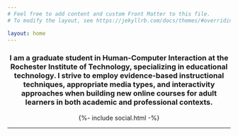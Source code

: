 ```yaml
---
# Feel free to add content and custom Front Matter to this file.
# To modify the layout, see https://jekyllrb.com/docs/themes/#overriding-theme-defaults

layout: home
---
```


<h3 style="text-align: center;">I am a graduate student in Human-Computer Interaction at the Rochester Institute of Technology, specializing in educational technology. I strive to employ evidence-based instructional techniques, appropriate media types, and interactivity approaches when building new online courses for adult learners in both academic and professional contexts.</h3>

<div style="text-align: center;">
    {%- include social.html -%}
</div>

___
